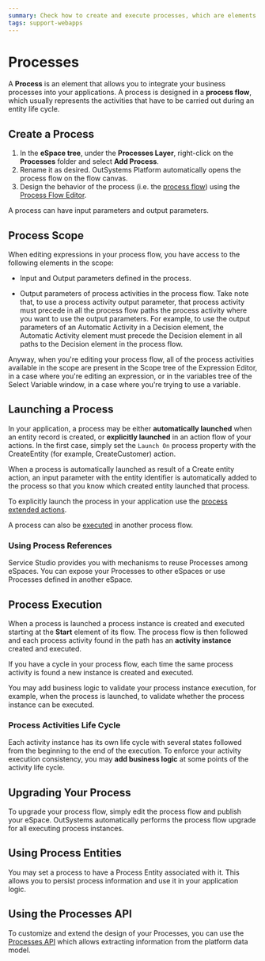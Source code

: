 ```yaml
---
summary: Check how to create and execute processes, which are elements that allow you to integrate your business processes into your applications.
tags: support-webapps
---
```


# Processes

A **Process** is an element that allows you to integrate your business processes into your applications. A process is designed in a **process flow**, which usually represents the activities that have to be carried out during an entity life cycle.

## Create a Process

1. In the **eSpace tree**, under the **Processes Layer**, right-click on the **Processes** folder and select **Add Process**.
2. Rename it as desired. OutSystems Platform automatically opens the process flow on the flow canvas.
3. Design the behavior of the process (i.e. the [process flow](<process-flow/intro.md>)) using the [Process Flow Editor](<process-flow/process-flow-editor.md>).

A process can have input parameters and output parameters.

## Process Scope

When editing expressions in your process flow, you have access to the following elements in the scope:

* Input and Output parameters defined in the process.

* Output parameters of process activities in the process flow. Take note that, to use a process activity output parameter, that process activity must precede in all the process flow paths the process activity where you want to use the output parameters.  For example, to use the output parameters of an Automatic Activity in a Decision element, the Automatic Activity element must precede the Decision element in all paths to the Decision element in the process flow.

Anyway, when you're editing your process flow, all of the process activities available in the scope are present in the Scope tree of the Expression Editor, in a case where you're editing an expression, or in the variables tree of the Select Variable window, in a case where you're trying to use a variable.


## Launching a Process

In your application, a process may be either **automatically launched** when an entity record is created, or **explicitly launched** in an action flow of your actions. In the first case, simply set the `Launch On` process property with the CreateEntity (for example, CreateCustomer) action.

When a process is automatically launched as result of a Create entity action, an input parameter with the entity identifier is automatically added to the process so that you know which created entity launched that process.

To explicitly launch the process in your application use the [process extended actions](actions-extended/intro.md).

A process can also be [executed](<../../ref/lang/auto/Class.Execute Process.final.md>) in another process flow. 

### Using Process References

Service Studio provides you with mechanisms to reuse Processes among eSpaces. You can expose your Processes to other eSpaces or use Processes defined in another eSpace.


## Process Execution

When a process is launched a process instance is created and executed starting at the **Start** element of its flow. The process flow is then followed and each process activity found in the path has an **activity instance** created and executed.

If you have a cycle in your process flow, each time the same process activity is found a new instance is created and executed.

You may add business logic to validate your process instance execution, for example, when the process is launched, to validate whether the process instance can be executed.

### Process Activities Life Cycle

Each activity instance has its own life cycle with several states followed from the beginning to the end of the execution. To enforce your activity execution consistency, you may **add business logic** at some points of the activity life cycle.


## Upgrading Your Process

To upgrade your process flow, simply edit the process flow and publish your eSpace. OutSystems automatically performs the process flow upgrade for all executing process instances.


## Using Process Entities

You may set a process to have a Process Entity associated with it. This allows you to persist process information and use it in your application logic.


## Using the Processes API

To customize and extend the design of your Processes, you can use the [Processes API](../../ref/apis/processes-api.md) which allows extracting information from the platform data model.
